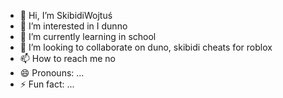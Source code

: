 - 👋 Hi, I’m SkibidiWojtuś
- 👀 I’m interested in I dunno
- 🌱 I’m currently learning in school
- 💞️ I’m looking to collaborate on duno, skibidi cheats for roblox
- 📫 How to reach me no
- 😄 Pronouns: ...
- ⚡ Fun fact: ...

<!---
1I2022Wojtek04/1I2022Wojtek04 is a ✨ special ✨ repository because its `README.md` (this file) appears on your GitHub profile.
You can click the Preview link to take a look at your changes.
--->
